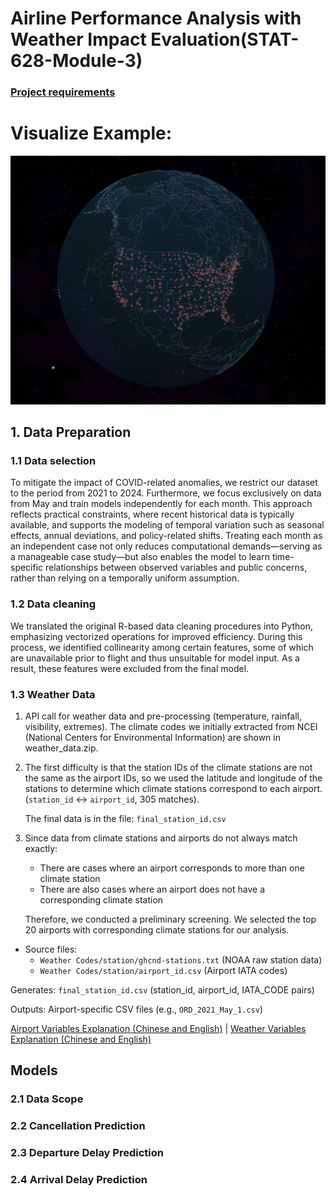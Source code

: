 # Airline Performance Analysis with Weather Impact Evaluation(STAT-628-Module-3)

### [Project requirements](stat628_sp25_airline.pdf)
# Visualize Example: 
![Earth Visualization](example.png)

## 1. Data Preparation

### 1.1 Data selection
To mitigate the impact of COVID-related anomalies, we restrict our dataset to the period from 2021 to 2024. Furthermore, we focus exclusively on data from May and train models independently for each month. This approach reflects practical constraints, where recent historical data is typically available, and supports the modeling of temporal variation such as seasonal effects, annual deviations, and policy-related shifts. Treating each month as an independent case not only reduces computational demands—serving as a manageable case study—but also enables the model to learn time-specific relationships between observed variables and public concerns, rather than relying on a temporally uniform assumption.

### 1.2 Data cleaning
We translated the original R-based data cleaning procedures into Python, emphasizing vectorized operations for improved efficiency. During this process, we identified collinearity among certain features, some of which are unavailable prior to flight and thus unsuitable for model input. As a result, these features were excluded from the final model.

### 1.3 Weather Data
1. API call for weather data and pre-processing (temperature, rainfall, visibility, extremes). The climate codes we initially extracted from NCEI (National Centers for Environmental Information) are shown in weather_data.zip.

2. The first difficulty is that the station IDs of the climate stations are not the same as the airport IDs, so we used the latitude and longitude of the stations to determine which climate stations correspond to each airport. (`station_id` ↔ `airport_id`, 305 matches).

   The final data is in the file: `final_station_id.csv`

3. Since data from climate stations and airports do not always match exactly:
   - There are cases where an airport corresponds to more than one climate station
   - There are also cases where an airport does not have a corresponding climate station
   
   Therefore, we conducted a preliminary screening. We selected the top 20 airports with corresponding climate stations for our analysis.

- Source files:
  - `Weather Codes/station/ghcnd-stations.txt` (NOAA raw station data)
  - `Weather Codes/station/airport_id.csv` (Airport IATA codes)

Generates: `final_station_id.csv` (station_id, airport_id, IATA_CODE pairs)

Outputs: Airport-specific CSV files (e.g., `ORD_2021_May_1.csv`)

[Airport Variables Explanation (Chinese and English)](preprocessing/variables_explanation.md) | [Weather Variables Explanation (Chinese and English)](Weather%20Codes/variables_exp.md)

## Models
### 2.1 Data Scope

### 2.2 Cancellation Prediction

### 2.3 Departure Delay Prediction

### 2.4 Arrival Delay Prediction


